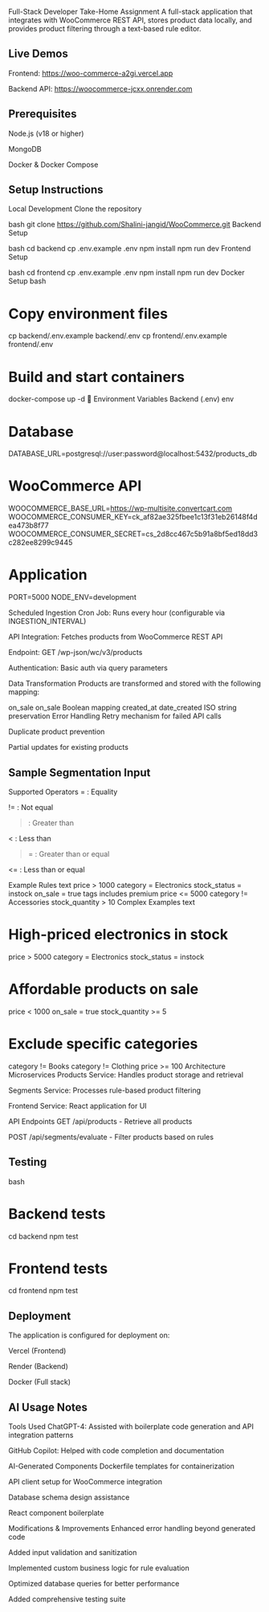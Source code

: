 Full-Stack Developer Take-Home Assignment
A full-stack application that integrates with WooCommerce REST API, stores product data locally, and provides product filtering through a text-based rule editor.

## Live Demos
Frontend: https://woo-commerce-a2gi.vercel.app

Backend API: https://woocommerce-jcxx.onrender.com

## Prerequisites
Node.js (v18 or higher)

MongoDB

Docker & Docker Compose 

## Setup Instructions
Local Development
Clone the repository

bash
git clone https://github.com/Shalini-jangid/WooCommerce.git
Backend Setup

bash
cd backend
cp .env.example .env
npm install
npm run dev
Frontend Setup

bash
cd frontend
cp .env.example .env
npm install
npm run dev
Docker Setup
bash
# Copy environment files
cp backend/.env.example backend/.env
cp frontend/.env.example frontend/.env

# Build and start containers
docker-compose up -d
🔧 Environment Variables
Backend (.env)
env
# Database
DATABASE_URL=postgresql://user:password@localhost:5432/products_db

# WooCommerce API
WOOCOMMERCE_BASE_URL=https://wp-multisite.convertcart.com
WOOCOMMERCE_CONSUMER_KEY=ck_af82ae325fbee1c13f31eb26148f4dea473b8f77
WOOCOMMERCE_CONSUMER_SECRET=cs_2d8cc467c5b91a8bf5ed18dd3c282ee8299c9445

# Application
PORT=5000
NODE_ENV=development


Scheduled Ingestion
Cron Job: Runs every hour (configurable via INGESTION_INTERVAL)

API Integration: Fetches products from WooCommerce REST API

Endpoint: GET /wp-json/wc/v3/products

Authentication: Basic auth via query parameters

Data Transformation
Products are transformed and stored with the following mapping:


on_sale	on_sale	Boolean mapping
created_at	date_created	ISO string preservation
Error Handling
Retry mechanism for failed API calls

Duplicate product prevention

Partial updates for existing products

## Sample Segmentation Input
Supported Operators
= : Equality

!= : Not equal

> : Greater than

< : Less than

>= : Greater than or equal

<= : Less than or equal

Example Rules
text
price > 1000
category = Electronics
stock_status = instock
on_sale = true
tags includes premium
price <= 5000
category != Accessories
stock_quantity > 10
Complex Examples
text
# High-priced electronics in stock
price > 5000
category = Electronics
stock_status = instock

# Affordable products on sale
price < 1000
on_sale = true
stock_quantity >= 5

# Exclude specific categories
category != Books
category != Clothing
price >= 100
 Architecture
Microservices
Products Service: Handles product storage and retrieval

Segments Service: Processes rule-based product filtering

Frontend Service: React application for UI

API Endpoints
GET /api/products - Retrieve all products

POST /api/segments/evaluate - Filter products based on rules

##  Testing
bash
# Backend tests
cd backend
npm test

# Frontend tests  
cd frontend
npm test
## Deployment
The application is configured for deployment on:

Vercel (Frontend)

Render (Backend)

Docker (Full stack)

## AI Usage Notes
Tools Used
ChatGPT-4: Assisted with boilerplate code generation and API integration patterns

GitHub Copilot: Helped with code completion and documentation

AI-Generated Components
Dockerfile templates for containerization

API client setup for WooCommerce integration

Database schema design assistance

React component boilerplate

Modifications & Improvements
Enhanced error handling beyond generated code

Added input validation and sanitization

Implemented custom business logic for rule evaluation

Optimized database queries for better performance

Added comprehensive testing suite
